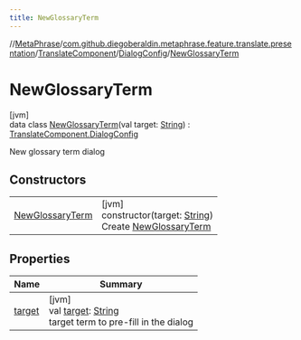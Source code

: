 ```yaml
---
title: NewGlossaryTerm
---
```

//[MetaPhrase](../../../../../index.html)/[com.github.diegoberaldin.metaphrase.feature.translate.presentation](../../../index.html)/[TranslateComponent](../../index.html)/[DialogConfig](../index.html)/[NewGlossaryTerm](index.html)



# NewGlossaryTerm



[jvm]\
data class [NewGlossaryTerm](index.html)(val target: [String](https://kotlinlang.org/api/latest/jvm/stdlib/kotlin/-string/index.html)) : [TranslateComponent.DialogConfig](../index.html)

New glossary term dialog



## Constructors


| | |
|---|---|
| [NewGlossaryTerm](-new-glossary-term.html) | [jvm]<br>constructor(target: [String](https://kotlinlang.org/api/latest/jvm/stdlib/kotlin/-string/index.html))<br>Create [NewGlossaryTerm](index.html) |


## Properties


| Name | Summary |
|---|---|
| [target](target.html) | [jvm]<br>val [target](target.html): [String](https://kotlinlang.org/api/latest/jvm/stdlib/kotlin/-string/index.html)<br>target term to pre-fill in the dialog |

